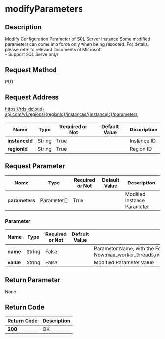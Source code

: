 # modifyParameters


## Description
Modify Configuration Parameter of SQL Server Instance Some modified parameters can come into force only when being rebooted. For details, please refer to relevant documents of Microsoft<br>- Support SQL Serve onlyr

## Request Method
PUT

## Request Address
https://rds.jdcloud-api.com/v1/regions/{regionId}/instances/{instanceId}/parameters

|Name|Type|Required or Not|Default Value|Description|
|---|---|---|---|---|
|**instanceId**|String|True| |Instance ID|
|**regionId**|String|True| |Region ID|

## Request Parameter
|Name|Type|Required or Not|Default Value|Description|
|---|---|---|---|---|
|**parameters**|Parameter[]|True| |Modified Instance Parameter|

### Parameter
|Name|Type|Required or Not|Default Value|Description|
|---|---|---|---|---|
|**name**|String|False| |Parameter Name, with the Following Parameter Supported Now:max_worker_threads,max_degree_of_parallelism,max_server_memory_(MB)|
|**value**|String|False| |Modified Parameter Value|

## Return Parameter
None


## Return Code
|Return Code|Description|
|---|---|
|**200**|OK|
